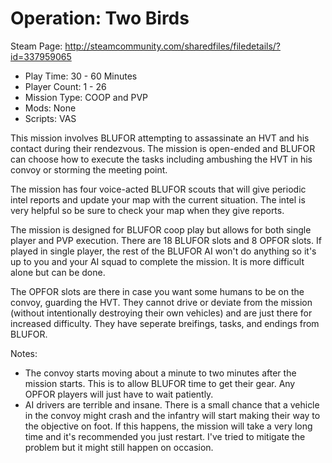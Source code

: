 # Operation: Two Birds

Steam Page: http://steamcommunity.com/sharedfiles/filedetails/?id=337959065

* Play Time: 30 - 60 Minutes 
* Player Count: 1 - 26 
* Mission Type: COOP and PVP 
* Mods: None 
* Scripts: VAS 

This mission involves BLUFOR attempting to assassinate an HVT and his contact during their rendezvous. The mission is open-ended and BLUFOR can choose how to execute the tasks including ambushing the HVT in his convoy or storming the meeting point. 

The mission has four voice-acted BLUFOR scouts that will give periodic intel reports and update your map with the current situation. The intel is very helpful so be sure to check your map when they give reports. 

The mission is designed for BLUFOR coop play but allows for both single player and PVP execution. There are 18 BLUFOR slots and 8 OPFOR slots. If played in single player, the rest of the BLUFOR AI won't do anything so it's up to you and your AI squad to complete the mission. It is more difficult alone but can be done. 

The OPFOR slots are there in case you want some humans to be on the convoy, guarding the HVT. They cannot drive or deviate from the mission (without intentionally destroying their own vehicles) and are just there for increased difficulty. They have seperate breifings, tasks, and endings from BLUFOR. 


Notes: 

* The convoy starts moving about a minute to two minutes after the mission starts. This is to allow BLUFOR time to get their gear. Any OPFOR players will just have to wait patiently. 
* AI drivers are terrible and insane. There is a small chance that a vehicle in the convoy might crash and the infantry will start making their way to the objective on foot. If this happens, the mission will take a very long time and it's recommended you just restart. I've tried to mitigate the problem but it might still happen on occasion.
